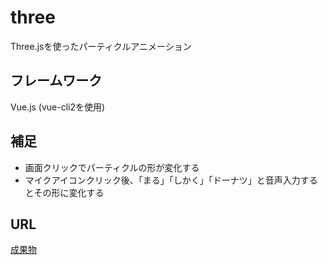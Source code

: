 # three

Three.jsを使ったパーティクルアニメーション

## フレームワーク

Vue.js (vue-cli2を使用)

## 補足
- 画面クリックでパーティクルの形が変化する
- マイクアイコンクリック後、「まる」「しかく」「ドーナツ」と音声入力するとその形に変化する

## URL
[成果物](https://goofy-gates-a31128.netlify.com/)
